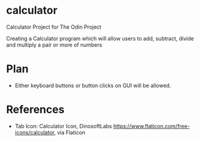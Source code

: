 # calculator

Calculator Project for The Odin Project

Creating a Calculator program which will allow users to add, subtract, divide and multiply a pair or more of numbers

# Plan

- Either keyboard buttons or button clicks on GUI will be allowed.

# References

- Tab Icon: Calculator Icon, DinosoftLabs <https://www.flaticon.com/free-icons/calculator>, via Flaticon
